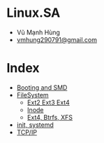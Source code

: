 # Linux.SA
 - Vũ Mạnh Hùng
 - vmhung290791@gmail.com
# Index
 - [Booting and SMD](https://github.com/hungran/Linux.SA/blob/master/Booting/Booting.md)
 - [FileSystem](https://github.com/hungran/Linux.SA/blob/master/The%20File%20System/The%20File%20System.md)
	- [Ext2 Ext3 Ext4 ](https://github.com/hungran/Linux.SA/blob/master/The%20File%20System/Difference%20between%20Some%20Filesystems.md)
	- [Inode](https://github.com/hungran/Linux.SA/tree/master/The%20File%20System/Inode)
	- [Ext4, Btrfs, XFS](https://github.com/hungran/Linux.SA/blob/master/The%20File%20System/Ext4/Ext4.Btrfs.XFS.md)
 - [init, systemd](https://github.com/hungran/Linux.SA/blob/master/systemd.initd/systemd.initd.md)	
 - [TCP/IP](https://github.com/hungran/Linux.SA/blob/master/TCP_IP.NETWORKING.md)
